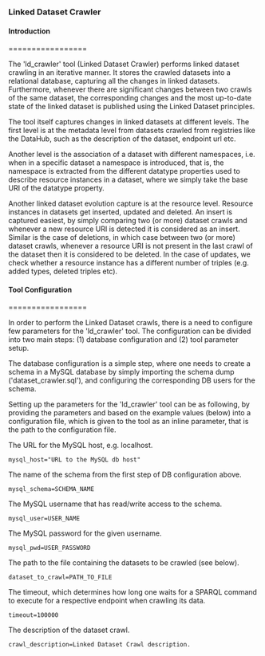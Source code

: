 ### Linked Dataset Crawler

#### Introduction
=================


The 'ld_crawler' tool (Linked Dataset Crawler) performs linked dataset crawling in an iterative manner. It stores the crawled datasets into a relational database, capturing all the changes in linked datasets. Furthermore, whenever there are  significant changes between two crawls of the same dataset, the corresponding changes and the most up-to-date state of the linked dataset is published using the Linked Dataset principles.

The tool itself captures changes in linked datasets at different levels. The first level is at the metadata level from datasets crawled from registries like the DataHub, such as the description of the dataset, endpoint url etc.

Another level is the association of a dataset with different namespaces, i.e. when in a specific dataset a namespace is introduced, that is, the namespace is extracted from the different datatype properties used to describe resource instances in a dataset, where we simply take the base URI of the datatype property.

Another linked dataset evolution capture is at the resource level. Resource instances in datasets get inserted, updated and deleted. An insert is captured easiest, by simply comparing two (or more) dataset crawls and whenever a new resource URI is detected it is considered as an insert. Similar is the case of deletions, in which case between two (or more) dataset crawls, whenever a resource URI is not present in the last crawl of the dataset then it is considered to be deleted. In the case of updates, we check whether a resource instance has a different number of triples (e.g. added types, deleted triples etc).


#### Tool Configuration
=================

In order to perform the Linked Dataset crawls, there is a need to configure few parameters for the 'ld_crawler' tool. The configuration can be divided into two main steps: (1) database configuration and (2) tool parameter setup.

The database configuration is a simple step, where one needs to create a schema in a MySQL database by simply importing the schema dump ('dataset_crawler.sql'), and configuring the corresponding DB users for the schema.

Setting up the parameters for the 'ld_crawler' tool can be as following,  by providing the parameters and based on the example values (below) into a configuration file, which is given to the tool as an inline parameter, that is the path to the configuration file.

The URL for the MySQL host, e.g. localhost.
```
mysql_host="URL to the MySQL db host"
```

The name of the schema from the first step of DB configuration above.
```
mysql_schema=SCHEMA_NAME
```

The MySQL username that has read/write access to the schema.
```
mysql_user=USER_NAME
```

The MySQL password for the given username.
```
mysql_pwd=USER_PASSWORD
```

The path to the file containing the datasets to be crawled (see below).
```
dataset_to_crawl=PATH_TO_FILE
```

The timeout, which determines how long one waits for a SPARQL command to execute for a respective endpoint when crawling its data.
```
timeout=100000
```

The description of the dataset crawl.
```
crawl_description=Linked Dataset Crawl description.
```


